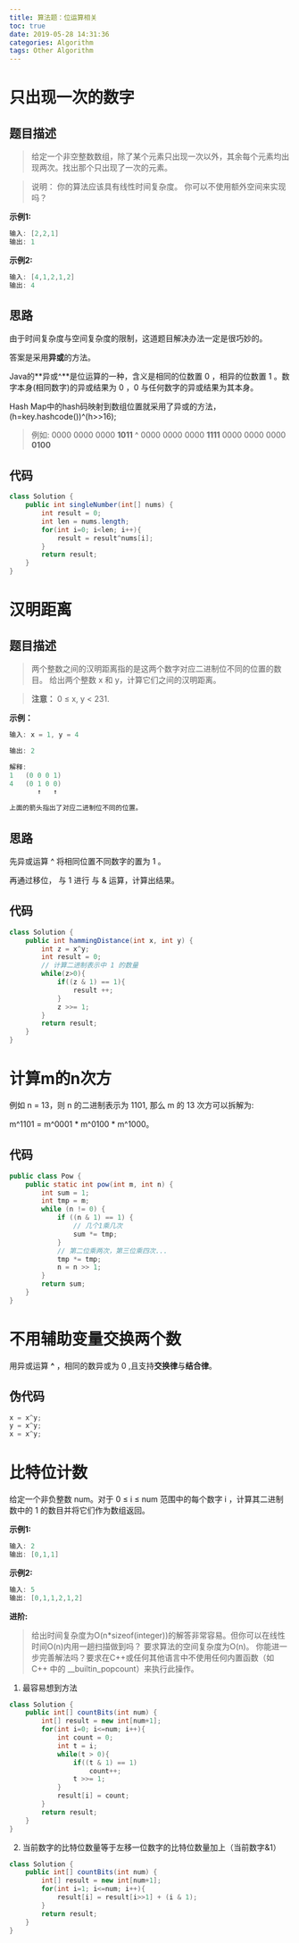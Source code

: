 ```yaml
---
title: 算法题：位运算相关
toc: true
date: 2019-05-28 14:31:36
categories: Algorithm
tags: Other Algorithm
---
```


# 只出现一次的数字

## 题目描述

>给定一个非空整数数组，除了某个元素只出现一次以外，其余每个元素均出现两次。找出那个只出现了一次的元素。

>说明：
>你的算法应该具有线性时间复杂度。 你可以不使用额外空间来实现吗？

**示例1:**
```Java
输入: [2,2,1]
输出: 1
```
**示例2:**
```Java
输入: [4,1,2,1,2]
输出: 4
```

## 思路

由于时间复杂度与空间复杂度的限制，这道题目解决办法一定是很巧妙的。

答案是采用**异或**的方法。

Java的**异或^**是位运算的一种，含义是相同的位数置 0 ，相异的位数置 1 。数字本身(相同数字)的异或结果为 0 ，0 与任何数字的异或结果为其本身。

Hash Map中的hash码映射到数组位置就采用了异或的方法，(h=key.hashcode())^(h>>16);

>例如:
>0000 0000 0000 **1011** ^
>0000 0000 0000 **1111**
>0000 0000 0000 **0100**

## 代码

```Java
class Solution {
    public int singleNumber(int[] nums) {
        int result = 0;
        int len = nums.length;
        for(int i=0; i<len; i++){
            result = result^nums[i];
        }
        return result;
    }
}
```

# 汉明距离

## 题目描述

>两个整数之间的汉明距离指的是这两个数字对应二进制位不同的位置的数目。
>给出两个整数 x 和 y，计算它们之间的汉明距离。

> **注意：**
0 ≤ x, y < 231.

**示例：**
```Java
输入: x = 1, y = 4

输出: 2

解释:
1   (0 0 0 1)
4   (0 1 0 0)
       ↑   ↑

上面的箭头指出了对应二进制位不同的位置。
```

## 思路

先异或运算 ^ 将相同位置不同数字的置为 1 。

再通过移位， 与 1 进行 与 & 运算，计算出结果。

## 代码

```java
class Solution {
    public int hammingDistance(int x, int y) {
        int z = x^y;
        int result = 0;
        // 计算二进制表示中 1 的数量
        while(z>0){
            if((z & 1) == 1){
                result ++;
            }
            z >>= 1;
        }
        return result;
    }
}
```

# 计算m的n次方

例如 n = 13，则 n 的二进制表示为 1101, 那么 m 的 13 次方可以拆解为:

m^1101 = m^0001 * m^0100 * m^1000。

## 代码

```java
public class Pow {
    public static int pow(int m, int n) {
        int sum = 1;
        int tmp = m;
        while (n != 0) {
            if ((n & 1) == 1) {
                // 几个1乘几次
                sum *= tmp;
            }
            // 第二位乘两次，第三位乘四次...
            tmp *= tmp;
            n = n >> 1;
        }
        return sum;
    }
}
```

# 不用辅助变量交换两个数

用异或运算 **^** ，相同的数异或为 0 ,且支持**交换律**与**结合律**。

## 伪代码

```java
x = x^y;
y = x^y;
x = x^y;
```

# 比特位计数

给定一个非负整数 num。对于 0 ≤ i ≤ num 范围中的每个数字 i ，计算其二进制数中的 1 的数目并将它们作为数组返回。

**示例1:**
```java
输入: 2
输出: [0,1,1]
```

**示例2:**
```java
输入: 5
输出: [0,1,1,2,1,2]
```

**进阶:**
>给出时间复杂度为O(n*sizeof(integer))的解答非常容易。但你可以在线性时间O(n)内用一趟扫描做到吗？
要求算法的空间复杂度为O(n)。
你能进一步完善解法吗？要求在C++或任何其他语言中不使用任何内置函数（如 C++ 中的 __builtin_popcount）来执行此操作。


1. 最容易想到方法
```java
class Solution {
    public int[] countBits(int num) {
        int[] result = new int[num+1];
        for(int i=0; i<=num; i++){
            int count = 0;
            int t = i;
            while(t > 0){
                if((t & 1) == 1)
                    count++;
                t >>= 1;
            }
            result[i] = count;
        }
        return result;
    }
}
```

2. 当前数字的比特位数量等于左移一位数字的比特位数量加上（当前数字&1）

```java
class Solution {
    public int[] countBits(int num) {
        int[] result = new int[num+1];
        for(int i=1; i<=num; i++){
            result[i] = result[i>>1] + (i & 1);
        }
        return result;
    }
}
```